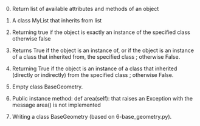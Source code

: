 

 0. Return list of available attributes and methods of an object

 1. A class MyList that inherits from list

 2. Returning true if the object is exactly an instance of the specified class otherwise false

 3. Returns True if the object is an instance of, or if the object is an instance of a class that inherited from, the specified class ; otherwise False.

 4. Returning True if the object is an instance of a class that inherited (directly or indirectly) from the specified class ; otherwise False.

 5. Empty class BaseGeometry.

 6. Public instance method: def area(self): that raises an Exception with the message area() is not implemented

 7. Writing a class BaseGeometry (based on 6-base_geometry.py).

